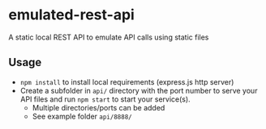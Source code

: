 # emulated-rest-api

A static local REST API to emulate API calls using static files

## Usage

* `npm install` to install local requirements (express.js http server)
* Create a subfolder in `api/` directory with the port number to serve your API files and run
`npm start` to start your service(s).
  * Multiple directories/ports can be added
  * See example folder `api/8888/`
